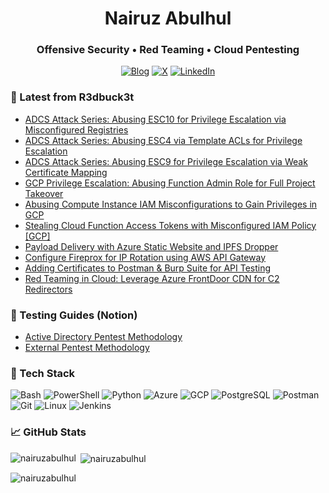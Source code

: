 <!-- Header -->
<h1 align="center">Nairuz Abulhul</h1>
<h3 align="center">Offensive Security • Red Teaming • Cloud Pentesting </h3>

<p align="center">
  <a href="https://medium.com/r3d-buck3t"><img alt="Blog" src="https://img.shields.io/badge/Blog-R3dbuck3t-111?logo=medium&logoColor=white"></a>
  <a href="https://x.com/zink0x00"><img alt="X" src="https://img.shields.io/badge/Follow-@zink0x00-111?logo=x&logoColor=white"></a>
  <a href="https://linkedin.com/in/nairuzabulhul"><img alt="LinkedIn" src="https://img.shields.io/badge/LinkedIn-Connect-0A66C2?logo=linkedin&logoColor=white"></a>
</p>

### 📕 Latest from R3dbuck3t
<!-- BLOG-POST-LIST:START -->
- [ADCS Attack Series: Abusing ESC10 for Privilege Escalation via Misconfigured Registries](https://medium.com/r3d-buck3t/adcs-attack-series-abusing-esc10-for-privilege-escalation-via-misconfigured-registries-a8c6edf07d9e?source=rss----25eaa8551178---4)
- [ADCS Attack Series: Abusing ESC4 via Template ACLs for Privilege Escalation](https://medium.com/r3d-buck3t/adcs-attack-series-abusing-esc4-via-template-acls-for-privilege-escalation-98320f0da59a?source=rss----25eaa8551178---4)
- [ADCS Attack Series: Abusing ESC9 for Privilege Escalation via Weak Certificate Mapping](https://medium.com/r3d-buck3t/adcs-attack-series-abusing-esc9-for-privilege-escalation-via-weak-certificate-mapping-d625aceb5942?source=rss----25eaa8551178---4)
- [GCP Privilege Escalation: Abusing Function Admin Role for Full Project Takeover](https://medium.com/r3d-buck3t/gcp-privilege-escalation-abusing-function-admin-role-for-full-project-takeover-4be96a951ddc?source=rss----25eaa8551178---4)
- [Abusing Compute Instance IAM Misconfigurations to Gain Privileges in GCP](https://medium.com/r3d-buck3t/abusing-compute-instance-iam-misconfigurations-to-gain-privileges-in-gcp-c0371280f21d?source=rss----25eaa8551178---4)
- [Stealing Cloud Function Access Tokens with Misconfigured IAM Policy [GCP]](https://medium.com/r3d-buck3t/stealing-cloud-function-access-tokens-with-misconfigured-iam-policy-gcp-5e79538e88ac?source=rss----25eaa8551178---4)
- [Payload Delivery with Azure Static Website and IPFS Dropper](https://medium.com/r3d-buck3t/payload-delivery-with-azure-static-website-and-ipfs-dropper-3de6a09ad1f3?source=rss----25eaa8551178---4)
- [Configure Fireprox for IP Rotation using AWS API Gateway](https://medium.com/r3d-buck3t/configure-fireprox-for-ip-rotation-using-aws-api-gateway-b37ff3523e36?source=rss----25eaa8551178---4)
- [Adding Certificates to Postman &amp; Burp Suite for API Testing](https://medium.com/r3d-buck3t/adding-certificates-to-postman-burp-suite-for-api-testing-06339a6d072a?source=rss----25eaa8551178---4)
- [Red Teaming in Cloud: Leverage Azure FrontDoor CDN for C2 Redirectors](https://medium.com/r3d-buck3t/red-teaming-in-cloud-leverage-azure-frontdoor-cdn-for-c2-redirectors-79dd9ca98178?source=rss----25eaa8551178---4)
<!-- BLOG-POST-LIST:END -->

### 📑 Testing Guides (Notion)
- [Active Directory Pentest Methodology](https://r3dbuck3t.notion.site/Windows-Active-Directory-Pentest-Methodology-e8b133fb1342403aabde337b82f66fbd)
- [External Pentest Methodology](https://r3dbuck3t.notion.site/External-Pentest-Methodology-2c8d2d0473814cbcae511eb99a8734c5?pvs=4)


### 🧰 Tech Stack
<p>
  <img alt="Bash" src="https://img.shields.io/badge/Bash-121011?logo=gnubash&logoColor=white">
  <img alt="PowerShell" src="https://img.shields.io/badge/PowerShell-2b5?logo=powershell&logoColor=white">
  <img alt="Python" src="https://img.shields.io/badge/Python-3776AB?logo=python&logoColor=white">
  <img alt="Azure" src="https://img.shields.io/badge/Azure-0078D4?logo=microsoftazure&logoColor=white">
  <img alt="GCP" src="https://img.shields.io/badge/GCP-4285F4?logo=googlecloud&logoColor=white">
  <img alt="PostgreSQL" src="https://img.shields.io/badge/PostgreSQL-4169E1?logo=postgresql&logoColor=white">
  <img alt="Postman" src="https://img.shields.io/badge/Postman-EF5B25?logo=postman&logoColor=white">
  <img alt="Git" src="https://img.shields.io/badge/Git-F05032?logo=git&logoColor=white">
  <img alt="Linux" src="https://img.shields.io/badge/Linux-111?logo=linux&logoColor=FCC624">
  <img alt="Jenkins" src="https://img.shields.io/badge/Jenkins-D24939?logo=jenkins&logoColor=white">
</p>

### 📈 GitHub Stats
<p><img align="left" src="https://github-readme-stats.vercel.app/api/top-langs?username=nairuzabulhul&show_icons=true&locale=en&layout=compact" alt="nairuzabulhul" /></p>

<p>&nbsp;<img align="center" src="https://github-readme-stats.vercel.app/api?username=nairuzabulhul&show_icons=true&locale=en" alt="nairuzabulhul" /></p>

<p><img align="center" src="https://github-readme-streak-stats.herokuapp.com/?user=nairuzabulhul&" alt="nairuzabulhul" /></p>








